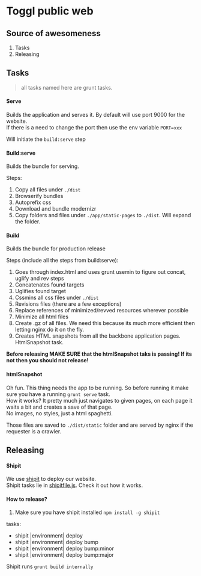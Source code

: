 # Toggl public web

## Source of awesomeness

1. Tasks
2. Releasing

## Tasks

> all tasks named here are grunt tasks. 

#### Serve

Builds the application and serves it. By default will use port 9000 for the website.  
If there is a need to change the port then use the env variable `PORT=xxx`

Will initiate the `build:serve` step

#### Build:serve

Builds the bundle for serving.

Steps:

1. Copy all files under `./dist`
2. Browserify bundles
3. Autoprefix css
4. Download and bundle modernizr 
5. Copy folders and files under `./app/static-pages` to `./dist`. Will expand the folder.  

#### Build

Builds the bundle for production release

Steps (include all the steps from build:serve):

1. Goes through index.html and uses grunt usemin to figure out concat, uglify and rev steps
2. Concatenates found targets
3. Uglifies found target  
4. Cssmins all css files under `./dist`
5. Revisions files (there are a few exceptions)
6. Replace references of minimized/revved resources wherever possible
7. Minimize all html files
8. Create .gz of all files. We need this because its much more efficient then letting nginx do it on the fly.
9. Creates HTML snapshots from all the backbone application pages. HtmlSnapshot task.

**Before releasing MAKE SURE that the htmlSnapshot taks is passing! If its not then you should not release!**

#### htmlSnapshot

Oh fun. This thing needs the app to be running. So before running it make sure you have a running `grunt serve` task.  
How it works? It pretty much just navigates to given pages, on each page it waits a bit and creates a save of that page.  
No images, no styles, just a html spaghetti. 

Those files are saved to `./dist/static` folder and are served by nginx if the requester is a crawler. 
 
## Releasing

#### Shipit

We use [shipit](https://github.com/shipitjs/shipit) to deploy our website.  
Shipit tasks lie in [shipitfile.js](https://github.com/toggl/website/blob/master/shipitfile.js). Check it out how it works.

#### How to release?

1. Make sure you have shipit installed
`npm install -g shipit`

tasks:  

* shipit |environment| deploy 
* shipit |environment| deploy bump
* shipit |environment| deploy bump:minor
* shipit |environment| deploy bump:major

Shipit runs `grunt build internally`
